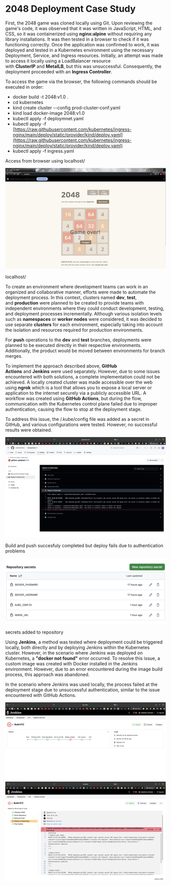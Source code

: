 # 2048 Deployment Case Study

First, the 2048 game was cloned locally using Git. Upon reviewing the game's code, it was observed that it was written in JavaScript, HTML, and CSS, so it was containerized using **nginx:alpine** without requiring any library installations. It was then tested in a browser to check if it was functioning correctly. Once the application was confirmed to work, it was deployed and tested in a Kubernetes environment using the necessary Deployment, Service, and Ingress resources. Initially, an attempt was made to access it locally using a LoadBalancer resource with **ClusterIP** and **MetalLB**, but this was unsuccessful. Consequently, the deployment proceeded with an **Ingress Controller**.

To access the game via the browser, the following commands should be executed in order:

- docker build -t 2048:v1.0 .
- cd kubernetes
- kind create cluster --config prod-cluster-conf.yaml
- kind load docker-image 2048:v1.0
- kubectl apply -f deploymnet.yaml
- kubectl apply -f [https://raw.githubusercontent.com/kubernetes/ingress-nginx/main/deploy/static/provider/kind/deploy.yaml](https://raw.githubusercontent.com/kubernetes/ingress-nginx/main/deploy/static/provider/kind/deploy.yaml)
- kubectl apply -f ingress.yaml

Access from browser using localhost/

![localhost/](2048%20Deployment%20Case%20Study%2017f6d1db3b1880b2928ad6cd2942c1ca/Screenshot_2025-01-19_at_17.20.56.png)

localhost/

To create an environment where development teams can work in an organized and collaborative manner, efforts were made to automate the deployment process. In this context, clusters named **dev**, **test**, and **production** were planned to be created to provide teams with independent environments where they could conduct development, testing, and deployment processes incrementally. Although various isolation levels such as **namespaces** or **worker nodes** were considered, it was decided to use separate **clusters** for each environment, especially taking into account the isolation and resources required for production environments.

For **push** operations to the **dev** and **test** branches, deployments were planned to be executed directly in their respective environments. Additionally, the product would be moved between environments for branch merges.

To implement the approach described above, **GitHub Actions** and **Jenkins** were used separately. However, due to some issues encountered with both solutions, a complete implementation could not be achieved. A locally created cluster was made accessible over the web using **ngrok** which is a tool that allows you to expose a local server or application to the internet securely via a publicly accessible URL. A workflow was created using **GitHub Actions**, but during the flow, communication with the Kubernetes control plane failed due to improper authentication, causing the flow to stop at the deployment stage.

To address this issue, the /.kube/config file was added as a secret in GitHub, and various configurations were tested. However, no successful results were obtained.

![Build and push succesfuly completed but deploy fails due to authentication problems](2048%20Deployment%20Case%20Study%2017f6d1db3b1880b2928ad6cd2942c1ca/Screenshot_2025-01-19_at_18.10.01.png)

Build and push succesfuly completed but deploy fails due to authentication problems

![secrets added to repository](2048%20Deployment%20Case%20Study%2017f6d1db3b1880b2928ad6cd2942c1ca/Screenshot_2025-01-19_at_18.11.46.png)

secrets added to repository

Using **Jenkins**, a method was tested where deployment could be triggered locally, both directly and by deploying Jenkins within the Kubernetes cluster. However, in the scenario where Jenkins was deployed on Kubernetes, a **"docker not found"** error occurred. To resolve this issue, a custom image was created with Docker installed in the Jenkins environment. However, due to an error encountered during the image build process, this approach was abandoned.

In the scenario where Jenkins was used locally, the process failed at the deployment stage due to unsuccessful authentication, similar to the issue encountered with GitHub Actions.

![Screenshot 2025-01-19 at 18.13.57.png](2048%20Deployment%20Case%20Study%2017f6d1db3b1880b2928ad6cd2942c1ca/Screenshot_2025-01-19_at_18.13.57.png)
![Screenshot 2025-01-19 at 19.16.18.png](https://github.com/metehantrkmn/DevopsCase/blob/e8c40ce2ed3399f57ea17fcfef66747ab144e5c9/2048%20Deployment%20Case%20Study%2017f6d1db3b1880b2928ad6cd2942c1ca/Screenshot%202025-01-19%20at%2019.16.18.png)



